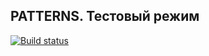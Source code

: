 ## PATTERNS. Тестовый режим

[![Build status](https://ci.appveyor.com/api/projects/status/en2phihu019a82lw?svg=true)](https://ci.appveyor.com/project/KleshchenkoSergei/patterntestmode)